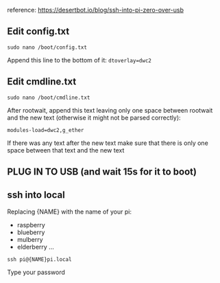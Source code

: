 reference: https://desertbot.io/blog/ssh-into-pi-zero-over-usb

## Edit config.txt

`sudo nano /boot/config.txt`

Append this line to the bottom of it:
`dtoverlay=dwc2`

## Edit cmdline.txt

`sudo nano /boot/cmdline.txt`

After rootwait, append this text leaving only one space between rootwait and the new text (otherwise it might not be parsed correctly):

`modules-load=dwc2,g_ether`

If there was any text after the new text make sure that there is only one space between that text and the new text


## PLUG IN TO USB (and wait 15s for it to boot)

## ssh into local
Replacing {NAME} with the name of your pi:
  - raspberry
  - blueberry
  - mulberry
  - elderberry
  ...

`ssh pi@{NAME}pi.local`

Type your password
